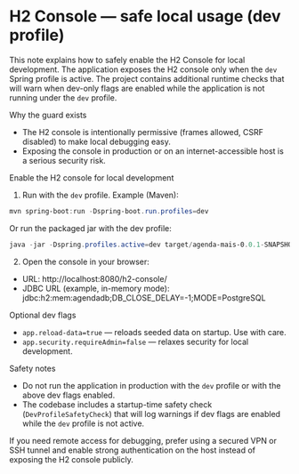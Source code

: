 # H2 Console — safe local usage (dev profile)

This note explains how to safely enable the H2 Console for local development. The application exposes the H2 console only when the `dev` Spring profile is active. The project contains additional runtime checks that will warn when dev-only flags are enabled while the application is not running under the `dev` profile.

Why the guard exists

- The H2 console is intentionally permissive (frames allowed, CSRF disabled) to make local debugging easy.
- Exposing the console in production or on an internet-accessible host is a serious security risk.

Enable the H2 console for local development

1. Run with the `dev` profile. Example (Maven):

```powershell
mvn spring-boot:run -Dspring-boot.run.profiles=dev
```

Or run the packaged jar with the dev profile:

```powershell
java -jar -Dspring.profiles.active=dev target/agenda-mais-0.0.1-SNAPSHOT.jar
```

2. Open the console in your browser:

- URL: http://localhost:8080/h2-console/
- JDBC URL (example, in-memory mode): jdbc:h2:mem:agendadb;DB_CLOSE_DELAY=-1;MODE=PostgreSQL

Optional dev flags

- `app.reload-data=true` — reloads seeded data on startup. Use with care.
- `app.security.requireAdmin=false` — relaxes security for local development.

Safety notes

- Do not run the application in production with the `dev` profile or with the above dev flags enabled.
- The codebase includes a startup-time safety check (`DevProfileSafetyCheck`) that will log warnings if dev flags are enabled while the `dev` profile is not active.

If you need remote access for debugging, prefer using a secured VPN or SSH tunnel and enable strong authentication on the host instead of exposing the H2 console publicly.
